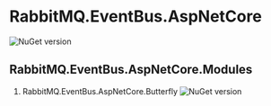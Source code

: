 # RabbitMQ.EventBus.AspNetCore
![NuGet version](https://badge.fury.io/nu/RabbitMQ.EventBus.AspNetCore.svg)
## RabbitMQ.EventBus.AspNetCore.Modules
1. RabbitMQ.EventBus.AspNetCore.Butterfly
![NuGet version](https://badge.fury.io/nu/RabbitMQ.EventBus.AspNetCore.Butterfly.svg)
